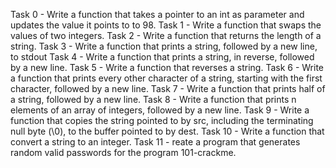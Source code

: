 Task 0 - Write a function that takes a pointer to an int as parameter and updates the value it points to to 98.
Task 1 - Write a function that swaps the values of two integers.
Task 2 - Write a function that returns the length of a string.
Task 3 - Write a function that prints a string, followed by a new line, to stdout
Task 4 - Write a function that prints a string, in reverse, followed by a new line.
Task 5 - Write a function that reverses a string.
Task 6 - Write a function that prints every other character of a string, starting with the first character, followed by a new line.
Task 7 - Write a function that prints half of a string, followed by a new line.
Task 8 - Write a function that prints n elements of an array of integers, followed by a new line.
Task 9 - Write a function that copies the string pointed to by src, including the terminating null byte (\0), to the buffer pointed to by dest.
Task 10 - Write a function that convert a string to an integer.
Task 11 - reate a program that generates random valid passwords for the program 101-crackme.
